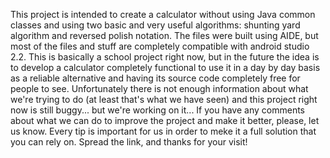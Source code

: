 This project is intended to create a calculator without using Java common classes and using two basic and very useful algorithms: shunting yard algorithm and reversed polish notation. The files were built using AIDE, but most of the files and stuff are completely compatible with android studio 2.2. This is basically a school project right now, but in the future the idea is to develop a calculator completely functional to use it in a day by day basis as a reliable alternative and having its source code completely free for people to see.
Unfortunately there is not enough information about what we're trying to do (at least that's what we have seen) and this project right now is still buggy... but we're working on it...
If you have any comments about what we can do to improve the project and make it better, please, let us know. Every tip is important for us in order to meke it a full solution that you can rely on.
Spread the link, and thanks for your visit!
